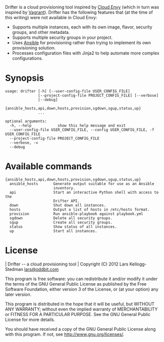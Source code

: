 Drifter is a cloud provisioning tool inspired by [Cloud Envy][] (which
in turn was inspired by [Vagrant][]).  Drifter has the following
features that (at the time of this writing) were not available in
Cloud Envy:

- Supports multiple instances, each with its own image, flavor,
  security groups, and other metadata.
- Supports multiple security groups in your project.
- Uses [Ansible][] for provisioning rather than trying to implement
  its own provisioning solution.
- Processes configuration files with Jinja2 to help automate more
  complex configurations.

[cloud envy]: https://github.com/cloudenvy/cloudenvy
[vagrant]: http://vagrantup.com/
[ansible]: http://ansible.cc/

Synopsis
========

    usage: drifter [-h] [--user-config-file USER_CONFIG_FILE]
                   [--project-config-file PROJECT_CONFIG_FILE] [--verbose]
                   [--debug]
                   {ansible_hosts,api,down,hosts,provision,sgdown,sgup,status,up}
                   ...

    optional arguments:
      -h, --help            show this help message and exit
      --user-config-file USER_CONFIG_FILE, --config USER_CONFIG_FILE, -f USER_CONFIG_FILE
      --project-config-file PROJECT_CONFIG_FILE
      --verbose, -v
      --debug

Available commands
==================

    {ansible_hosts,api,down,hosts,provision,sgdown,sgup,status,up}
      ansible_hosts       Generate output suitable for use as an Ansible
                          inventory.
      api                 Start an interactive Python shell with access to the
                          Drifter API.
      down                Shut down all instances.
      hosts               Output a list of hosts in /etc/hosts format.
      provision           Run ansible-playbook against playbook.yml
      sgdown              Delete all security groups.
      sgup                Create all security groups.
      status              Show status of all instances.
      up                  Start all instances.

License
=======

| Drifter -- a cloud provisioning tool
| Copyright (C) 2012 Lars Kellogg-Stedman <lars@oddbit.com>

This program is free software: you can redistribute it and/or modify
it under the terms of the GNU General Public License as published by
the Free Software Foundation, either version 3 of the License, or
(at your option) any later version.

This program is distributed in the hope that it will be useful,
but WITHOUT ANY WARRANTY; without even the implied warranty of
MERCHANTABILITY or FITNESS FOR A PARTICULAR PURPOSE.  See the
GNU General Public License for more details.

You should have received a copy of the GNU General Public License
along with this program.  If not, see <http://www.gnu.org/licenses/>.

